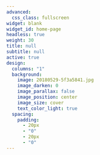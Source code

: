 ```yaml
---
advanced:
  css_class: fullscreen
widget: blank
widget_id: home-page
headless: true
weight: 30
title: null
subtitle: null
active: true
design:
  columns: "1"
  background:
    image: 20180529-5f3a5841.jpg
    image_darken: 0
    image_parallax: false
    image_position: center
    image_size: cover
    text_color_light: true
  spacing:
    padding:
      - 20px
      - "0"
      - 20px
      - "0"
---
```

